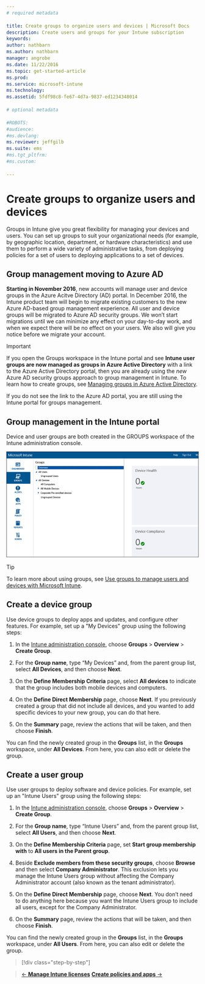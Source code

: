 ```yaml
---
# required metadata

title: Create groups to organize users and devices | Microsoft Docs
description: Create users and groups for your Intune subscription
keywords:
author: nathbarn
ms.author: nathbarn
manager: angrobe
ms.date: 11/22/2016
ms.topic: get-started-article
ms.prod:
ms.service: microsoft-intune
ms.technology:
ms.assetid: 5fdf98c8-fe67-4d7a-9837-ed1234348014

# optional metadata

#ROBOTS:
#audience:
#ms.devlang:
ms.reviewer: jeffgilb
ms.suite: ems
#ms.tgt_pltfrm:
#ms.custom:

---
```



# Create groups to organize users and devices
Groups in Intune give you great flexibility for managing your devices and users. You can set up groups to suit your organizational needs (for example, by geographic location, department, or hardware characteristics) and use them to perform a wide variety of administrative tasks, from deploying policies for a set of users to deploying applications to a set of devices.

## Group management moving to Azure AD

**Starting in November 2016**, new accounts will manage user and device groups in the Azure Acitve Directory (AD) portal. In December 2016, the Intune product team will begin to migrate existing customers to the new Azure AD-based group management experience. All user and device groups will be migrated to Azure AD security groups. We won’t start migrations until we can minimize any effect on your day-to-day work, and when we expect there will be no effect on your users. We also will give you notice before we migrate your account.


>[!IMPORTANT]
>
>If you open the Groups workspace in the Intune portal and see **Intune user groups are now managed as groups in Azure Active Directory** with a link to the Azure Active Directory portal, then you are already using the *new* Azure AD security groups approach to group management in Intune. To learn how to create groups, see [Managing groups in Azure Active Directory](https://docs.microsoft.com/azure/active-directory/active-directory-groups-create-azure-portal).
>
>If you do not see the link to the Azure AD portal, you are still using the Intune portal for groups management.

## Group management in the Intune portal

Device and user groups are both created in the GROUPS workspace of the Intune administration console.

![Admin console groups workspace](./media/groups.png)


> [!TIP]
> To learn more about using groups, see [Use groups to manage users and devices with Microsoft Intune](/intune/deploy-use/use-groups-to-manage-users-and-devices-with-microsoft-intune).


## Create a device group
Use device groups to deploy apps and updates, and configure other features. For example, set up a "My Devices" group using the following steps:

1.  In the [Intune administration console](https://manage.microsoft.com/), choose **Groups** > **Overview** > **Create Group**.

2.  For the **Group name**, type “My Devices” and, from the parent group list, select **All Devices**, and then choose **Next**.

3.  On the **Define Membership Criteria** page, select **All devices** to indicate that the group includes both mobile devices and computers.

4.  On the **Define Direct Membership** page, choose **Next**. If you previously created a group that did not include all devices, and you wanted to add specific devices to your new group, you can do that here.

5.  On the **Summary** page, review the actions that will be taken, and then choose **Finish**.

You can find the newly created group in the **Groups** list, in the **Groups** workspace, under **All Devices**. From here, you can also edit or delete the group.

## Create a user group
Use user groups to deploy software and device policies. For example, set up an "Intune Users" group using the following steps:

1.  In the [Intune administration console](https://manage.microsoft.com/), choose **Groups** > **Overview** > **Create Group**.

2.  For the **Group name**, type “Intune Users” and, from the parent group list, select **All Users**, and then choose **Next**.

3.  On the **Define Membership Criteria** page, set **Start group membership with** to **All users in the Parent group**.

4.  Beside **Exclude members from these security groups**, choose **Browse** and then select **Company Administrator**. This exclusion lets you manage the Intune Users group without affecting the Company Administrator account (also known as the tenant administrator).

5.  On the **Define Direct Membership** page, choose **Next**. You don’t need to do anything here because you want the Intune Users group to include all users, except for the Company Administrator.

6.  On the **Summary** page, review the actions that will be taken, and then choose **Finish**.

You can find the newly created group in the **Groups** list, in the **Groups** workspace, under **All Users**. From here, you can also edit or delete the group.

>[!div class="step-by-step"]

>[&larr; **Manage Intune licenses**](.\start-with-a-paid-subscription-to-microsoft-intune-step-4.md)       [**Create policies and apps** &rarr;](.\start-with-a-paid-subscription-to-microsoft-intune-step-6.md)  
